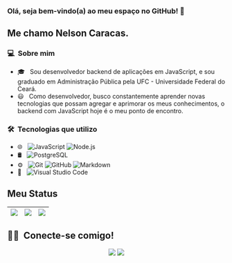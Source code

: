 ### Olá, seja bem-vindo(a) ao meu espaço no GitHub!  👋

## Me chamo Nelson Caracas.

### 💻 &nbsp;Sobre mim 

- 🎓 &nbsp; Sou desenvolvedor backend de aplicações em JavaScript, e sou graduado em Administração Pública pela UFC - Universidade Federal do Ceará.
- 😃 &nbsp; Como desenvolvedor, busco constantemente aprender novas tecnologias que possam agregar e aprimorar os meus conhecimentos, o backend com JavaScript hoje é o meu ponto de encontro.

### 🛠 &nbsp;Tecnologias que utilizo

- 🌐 &nbsp;
  ![JavaScript](https://img.shields.io/badge/-JavaScript-333333?style=flat&logo=javascript)
  ![Node.js](https://img.shields.io/badge/-Node.js-333333?style=flat&logo=node.js)
- 🛢 &nbsp;
  ![PostgreSQL](https://img.shields.io/badge/-PostgreSQL-333333?style=flat&logo=postgresql)
- ⚙️ &nbsp;
  ![Git](https://img.shields.io/badge/-Git-333333?style=flat&logo=git)
  ![GitHub](https://img.shields.io/badge/-GitHub-333333?style=flat&logo=github)
  ![Markdown](https://img.shields.io/badge/-Markdown-333333?style=flat&logo=markdown)
- 🔧 &nbsp;
  ![Visual Studio Code](https://img.shields.io/badge/-Visual%20Studio%20Code-333333?style=flat&logo=visual-studio-code&logoColor=007ACC)


## Meu Status

| ![](http://github-profile-summary-cards.vercel.app/api/cards/stats?username=ncaracas&theme=radical) | ![](http://github-profile-summary-cards.vercel.app/api/cards/repos-per-language?username=ncaracas&hide=Html&theme=radical) | ![](http://github-profile-summary-cards.vercel.app/api/cards/most-commit-language?username=ncaracas&theme=radical) |
| :-: | :-: | :-: |

##  🤝🏻 &nbsp;Conecte-se comigo!

<p align="center">
<a href="https://www.linkedin.com/in/ncaracas"><img src="https://img.shields.io/badge/-ncaracas-0077B5?style=flat-square&logo=Linkedin&logoColor=white"/></a>
<a href="mailto:contato.ncaracas@gmail.com"><img src="https://img.shields.io/badge/-contato.ncaracas-D14836?style=flat-square&logo=Gmail&logoColor=white"/></a>

<!--
**cdthomp1/cdthomp1** is a ✨ _special_ ✨ repository because its `README.md` (this file) appears on your GitHub profile.
